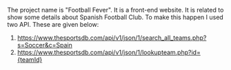 The project name is "Football Fever". It is a front-end website.
It is related to show some details about Spanish Football Club. To make this happen I used two API. These are given below:
1. https://www.thesportsdb.com/api/v1/json/1/search_all_teams.php?s=Soccer&c=Spain
2. https://www.thesportsdb.com/api/v1/json/1/lookupteam.php?id={teamId}

